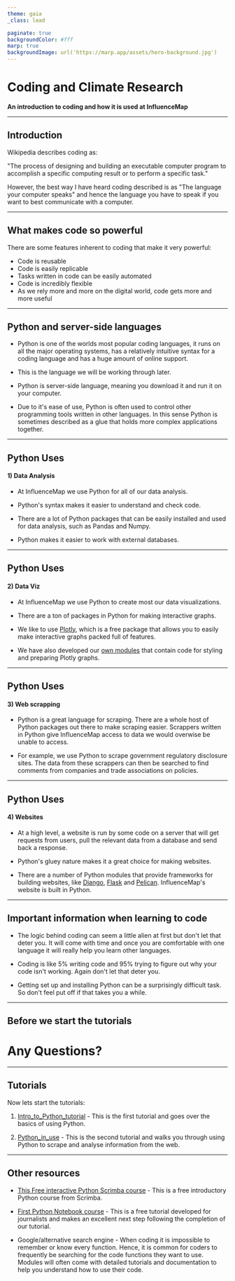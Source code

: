 ```yaml
---
theme: gaia
_class: lead

paginate: true
backgroundColor: #fff
marp: true
backgroundImage: url('https://marp.app/assets/hero-background.jpg')
---
```


# **Coding and Climate Research**

**An introduction to coding and how it is used at InfluenceMap**

---

## Introduction

Wikipedia describes coding as:

"The process of designing and building an executable computer program to accomplish a specific computing result or to perform a specific task."

However, the best way I have heard coding described is as "The language your computer speaks" and hence the language you have to speak if you want to best communicate with a computer. 

---
## What makes code so powerful 


There are some features inherent to coding that make it very powerful:

* Code is reusable 
* Code is easily replicable
* Tasks written in code can be easily automated
* Code is incredibly flexible 
* As we rely more and more on the digital world, code gets more and more useful

---

## Python and server-side languages

* Python is one of the worlds most popular coding languages, it runs on all the major operating systems, has a relatively intuitive syntax for a coding language and has a huge amount of online support. 

* This is the language we will be working through later.

* Python is server-side language, meaning you download it and run it on your computer.

* Due to it's ease of use, Python is often used to control other programming tools written in other languages. In this sense Python is sometimes described as a glue that holds more complex applications together.

---
## Python Uses

#### 1) Data Analysis

* At InfluenceMap we use Python for all of our data analysis.

* Python's syntax makes it easier to understand and check code.

* There are a lot of Python packages that can be easily installed and used for data analysis, such as Pandas and Numpy.

* Python makes it easier to work with external databases.

---
## Python Uses

#### 2) Data Viz

* At InfluenceMap we use Python to create most our data visualizations.

* There are a ton of packages in Python for making interactive graphs.

* We like to use [Plotly](https://plotly.com/python/), which is a free package that allows you to easily make interactive graphs packed full of features.

* We have also developed our [own modules](https://git.influencemap.org/JakeCarbone/IM-Plotly-Functions) that contain code for styling and preparing Plotly graphs.

---
## Python Uses

#### 3) Web scrapping

* Python is a great language for scraping. There are a whole host of Python packages out there to make scraping easier. Scrappers written in Python give InfluenceMap access to data we would overwise be unable to access.  

* For example, we use Python to scrape government regulatory disclosure sites. The data from these scrappers can then be searched to find comments from companies and trade associations on policies. 

---

## Python Uses

#### 4) Websites

* At a high level, a website is run by some code on a server that will get requests from users, pull the relevant data from a database and send back a response.  

* Python's gluey nature makes it a great choice for making websites.

* There are a number of Python modules that provide frameworks for building websites, like [Django](https://www.djangoproject.com/), [Flask](https://flask.palletsprojects.com/en/2.0.x/) and [Pelican](https://blog.getpelican.com/). InfluenceMap's website is built in Python.

---
## Important information when learning to code

* The logic behind coding can seem a little alien at first but don't let that deter you. It will come with time and once you are comfortable with one language it will really help you learn other languages.

* Coding is like 5% writing code and 95% trying to figure out why your code isn't working. Again don't let that deter you.

* Getting set up and installing Python can be a surprisingly difficult task. So don't feel put off if that takes you a while.


---
## Before we start the tutorials

# **Any Questions?**

--- 

## Tutorials

Now lets start the tutorials:
1. [Intro_to_Python_tutorial](Intro_to_Python_tutorial.ipynb) - This is the first tutorial and goes over the basics of using Python.

2. [Python_in_use](Python_in_use.ipynb) - This is the second tutorial and walks you through using Python to scrape and analyse information from the web. 


---

## Other resources

* [This Free interactive Python Scrimba course](https://scrimba.com/learn/python) - This is a free introductory Python course from Scrimba.

* [First Python Notebook course](https://www.firstpythonnotebook.org/) - This is a free tutorial developed for journalists and makes an excellent next step following the completion of our tutorial.

* Google/alternative search engine - When coding it is impossible to remember or know every function. Hence, it is common for coders to frequently be searching for the code functions they want to use. Modules will often come with detailed tutorials and documentation to help you understand how to use their code.
